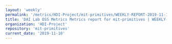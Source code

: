```yaml
---
layout: 'weekly'
permalink: '/metrics/HDI-Project/mit-primitives/WEEKLY-REPORT-2019-11-10'
title: 'DAI Lab OSS Metrics Metrics report for mit-primitives | WEEKLY-REPORT-2019-11-10'
organization: 'HDI-Project'
repository: 'mit-primitives'
current_date: '2019-11-10'
---
```

